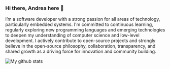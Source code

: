 ### Hi there, Andrea here 👋

I’m a software developer with a strong passion for all areas of technology, particularly embedded systems. I'm committed to continuous learning, regularly exploring new programming languages and emerging technologies to deepen my understanding of computer science and low-level development. I actively contribute to open-source projects and strongly believe in the open-source philosophy, collaboration, transparency, and shared growth as a driving force for innovation and community building.

![My github stats](https://github-readme-stats.vercel.app/api?username=andrearicchi&show_icons=true)
